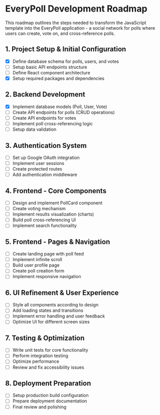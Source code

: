 # EveryPoll Development Roadmap

This roadmap outlines the steps needed to transform the JavaScript template into the EveryPoll application - a social network for polls where users can create, vote on, and cross-reference polls.

## 1. Project Setup & Initial Configuration

- [x] Define database schema for polls, users, and votes
- [ ] Setup basic API endpoints structure
- [ ] Define React component architecture
- [x] Setup required packages and dependencies

## 2. Backend Development

- [x] Implement database models (Poll, User, Vote)
- [ ] Create API endpoints for polls (CRUD operations)
- [ ] Create API endpoints for votes
- [ ] Implement poll cross-referencing logic
- [ ] Setup data validation

## 3. Authentication System

- [ ] Set up Google OAuth integration
- [ ] Implement user sessions
- [ ] Create protected routes
- [ ] Add authentication middleware

## 4. Frontend - Core Components

- [ ] Design and implement PollCard component
- [ ] Create voting mechanism
- [ ] Implement results visualization (charts)
- [ ] Build poll cross-referencing UI
- [ ] Implement search functionality

## 5. Frontend - Pages & Navigation

- [ ] Create landing page with poll feed
- [ ] Implement infinite scroll
- [ ] Build user profile page
- [ ] Create poll creation form
- [ ] Implement responsive navigation

## 6. UI Refinement & User Experience

- [ ] Style all components according to design
- [ ] Add loading states and transitions
- [ ] Implement error handling and user feedback
- [ ] Optimize UI for different screen sizes

## 7. Testing & Optimization

- [ ] Write unit tests for core functionality
- [ ] Perform integration testing
- [ ] Optimize performance
- [ ] Review and fix accessibility issues

## 8. Deployment Preparation

- [ ] Setup production build configuration
- [ ] Prepare deployment documentation
- [ ] Final review and polishing
